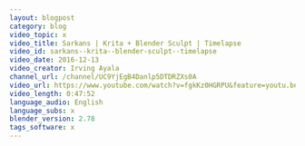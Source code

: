 ```yaml
---
layout: blogpost
category: blog
video_topic: x
video_title: Sarkans | Krita + Blender Sculpt | Timelapse
video_id: sarkans--krita--blender-sculpt--timelapse
video_date: 2016-12-13
video_creator: Irving Ayala
channel_url: /channel/UC9YjEgB4Danlp5DTDRZXs0A
video_url: https://www.youtube.com/watch?v=fgkKz0HGRPU&feature=youtu.be
video_length: 0:47:52
language_audio: English
language_subs: x
blender_version: 2.78
tags_software: x
---
```

